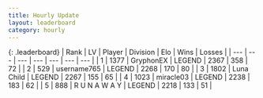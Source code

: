 ```yaml
---
title: Hourly Update
layout: leaderboard
category: hourly
---
```


{: .leaderboard}
| Rank | LV | Player | Division | Elo | Wins | Losses |
| --- | --- | --- | --- | --- | --- | --- |
| <span data-change="0">1</span> | 1377 | <span title="ID: 315148">GryphonEX</span> | LEGEND | <span data-change="-36">2367</span> | <span data-change="3">358</span> | <span data-change="3">72</span> |
| <span data-change="0">2</span> | 529 | <span title="ID: 188640">username765</span> | LEGEND | <span data-change="0">2268</span> | <span data-change="0">170</span> | <span data-change="0">80</span> |
| <span data-change="0">3</span> | 1802 | <span title="ID: 164871">Luna Child</span> | LEGEND | <span data-change="12">2267</span> | <span data-change="2">155</span> | <span data-change="0">65</span> |
| <span data-change="0">4</span> | 1023 | <span title="ID: 416373">miracle03</span> | LEGEND | <span data-change="0">2238</span> | <span data-change="0">183</span> | <span data-change="0">62</span> |
| <span data-change="0">5</span> | 888 | <span title="ID: 66144">R U N A W A Y</span> | LEGEND | <span data-change="0">2218</span> | <span data-change="0">133</span> | <span data-change="0">51</span> |